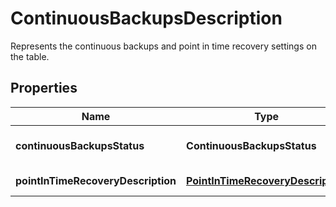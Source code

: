 

# ContinuousBackupsDescription

Represents the continuous backups and point in time recovery settings on the table.

## Properties

| Name | Type | Description | Notes |
|------------ | ------------- | ------------- | -------------|
|**continuousBackupsStatus** | **ContinuousBackupsStatus** |  &lt;code&gt;ContinuousBackupsStatus&lt;/code&gt; can be one of the following states: ENABLED, DISABLED |  |
|**pointInTimeRecoveryDescription** | [**PointInTimeRecoveryDescription**](PointInTimeRecoveryDescription.md) | The description of the point in time recovery settings applied to the table. |  [optional] |



